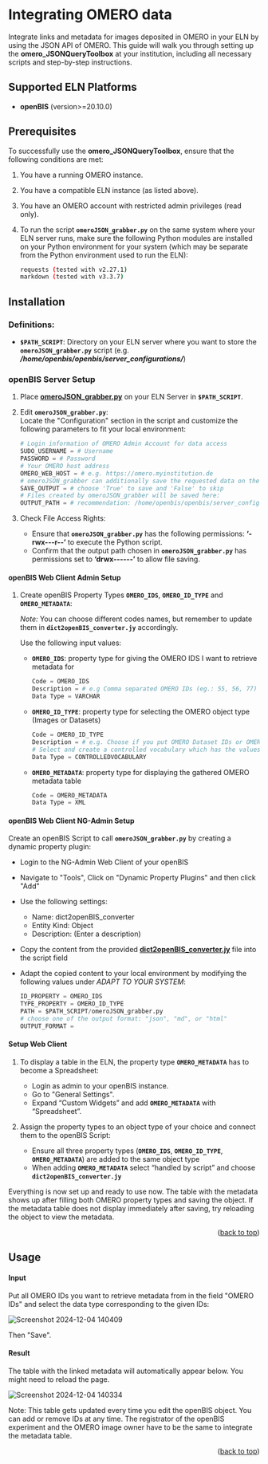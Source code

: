 <a id="readme-top"></a>

<!-- GETTING STARTED -->
#  Integrating OMERO data
Integrate links and metadata for images deposited in OMERO in your ELN by using the JSON API of OMERO.
This guide will walk you through setting up the **omero_JSONQueryToolbox** at your institution, including all necessary scripts and step-by-step instructions.

## Supported ELN Platforms
- **openBIS** (version>=20.10.0)

## Prerequisites

To successfully use the **omero_JSONQueryToolbox**, ensure that the following conditions are met:

1. You have a running OMERO instance.
2. You have a compatible ELN instance (as listed above).
3. You have an OMERO account with restricted admin privileges (read only).


4. To run the script **`omeroJSON_grabber.py`** on the same system where your ELN server runs, make sure the following Python modules are installed on your Python environment for your system (which may be separate from the Python environment used to run the ELN):
    ```sh
    requests (tested with v2.27.1)
    markdown (tested with v3.3.7)
    ```

## Installation
### Definitions:
- **`$PATH_SCRIPT`**: Directory on your ELN server where you want to store the **`omeroJSON_grabber.py`** script (e.g. ***/home/openbis/openbis/server_configurations/***)

### openBIS Server Setup

1. Place **[omeroJSON_grabber.py](src/omero_JSONQueryToolbox/omeroJSON_grabber.py)** on your ELN Server in **`$PATH_SCRIPT`**. 

2. Edit **`omeroJSON_grabber.py`**:
<br>Locate the "Configuration" section in the script and customize the following parameters to fit your local environment:
   ```py
   # Login information of OMERO Admin Account for data access 
   SUDO_USERNAME = # Username
   PASSWORD = # Password
   # Your OMERO host address
   OMERO_WEB_HOST = # e.g. https://omero.myinstitution.de
   # omeroJSON_grabber can additionally save the requested data on the server.
   SAVE_OUTPUT = # choose 'True' to save and 'False' to skip
   # Files created by omeroJSON_grabber will be saved here:
   OUTPUT_PATH = # recommendation: /home/openbis/openbis/server_configurations/transitionlayer_data/
   ```
4. Check File Access Rights:
    * Ensure that **`omeroJSON_grabber.py`**  has the following permissions: **‘-rwx---r--’** to execute the Python script.
    * Confirm that the output path chosen in **`omeroJSON_grabber.py`** has permissions set to **‘drwx------’** to allow file saving.


#### openBIS Web Client Admin Setup

1. Create openBIS Property Types **`OMERO_IDS`**, **`OMERO_ID_TYPE`** and **`OMERO_METADATA`**:
   
   *Note:* You can choose different codes names, but remember to update them in **`dict2openBIS_converter.jy`** accordingly.
   
   Use the following input values:
   - **`OMERO_IDS`**: property type for giving the OMERO IDS I want to retrieve metadata for
     ```py
     Code = OMERO_IDS
     Description = # e.g Comma separated OMERO IDs (eg.: 55, 56, 77)
     Data Type = VARCHAR
     ```

   - **`OMERO_ID_TYPE`**: property type for selecting the OMERO object type (Images or Datasets)
     ```py 
     Code = OMERO_ID_TYPE
     Description = # e.g. Choose if you put OMERO Dataset IDs or OMERO Image IDs in OMERO_IDS
     # Select and create a controlled vocabulary which has the values “DATASET” and “IMAGES”
     Data Type = CONTROLLEDVOCABULARY
     ```

   - **`OMERO_METADATA`**: property type for displaying the gathered OMERO metadata table 
      ```py
      Code = OMERO_METADATA
      Data Type = XML
      ```
      
#### openBIS Web Client NG-Admin Setup
Create an openBIS Script to call **`omeroJSON_grabber.py`** by creating a dynamic property plugin:

   * Login to the NG-Admin Web Client of your openBIS
   * Navigate to "Tools", Click on "Dynamic Property Plugins" and then click "Add"
   * Use the following settings:

      * Name: dict2openBIS_converter
      * Entity Kind: Object
      * Description: (Enter a description)

   * Copy the content from the provided **[dict2openBIS_converter.jy](src/omero_JSONQueryToolbox/dict2openBIS_converter.jy)** file into the script field
   * Adapt the copied content to your local environment by modifying the following values under *ADAPT TO YOUR SYSTEM*:
     ```py
     ID_PROPERTY = OMERO_IDS
     TYPE_PROPERTY = OMERO_ID_TYPE
     PATH = $PATH_SCRIPT/omeroJSON_grabber.py
     # choose one of the output format: "json", "md", or "html"
     OUTPUT_FORMAT =
     ```

#### Setup Web Client
1. To display a table in the ELN, the property type **`OMERO_METADATA`** has to become a Spreadsheet:
   * Login as admin to your openBIS instance. 
   * Go to "General Settings".
   * Expand “Custom Widgets” and add **`OMERO_METADATA`** with “Spreadsheet”.

2. Assign the property types to an object type of your choice and connect them to the openBIS Script:
   * Ensure all three property types (**`OMERO_IDS`**, **`OMERO_ID_TYPE`**, **`OMERO_METADATA`**) are added to the same object type
   * When adding **`OMERO_METADATA`** select “handled by script” and choose **`dict2openBIS_converter.jy`**


Everything is now set up and ready to use now.
The table with the metadata shows up after filling both OMERO property types and saving the object. If the metadata table does not display immediately after saving, try reloading the object to view the metadata.



<p align="right">(<a href="#readme-top">back to top</a>)</p>



<!-- USAGE EXAMPLES -->
## Usage
#### Input
Put all OMERO IDs you want to retrieve metadata from in the field "OMERO IDs" and select the data type corresponding to the given IDs:

![Screenshot 2024-12-04 140409](https://github.com/user-attachments/assets/a0b79ba6-4974-41a8-8521-3ee69f714901)

Then "Save".

#### Result
The table with the linked metadata will automatically appear below. You might need to reload the page.

![Screenshot 2024-12-04 140334](https://github.com/user-attachments/assets/4bb9a424-3054-4c93-b73e-192eba28ce50)

Note:
This table gets updated every time you edit the openBIS object. You can add or remove IDs at any time.
The registrator of the openBIS experiment and the OMERO image owner have to be the same to integrate the metadata table.

<p align="right">(<a href="#readme-top">back to top</a>)</p>
